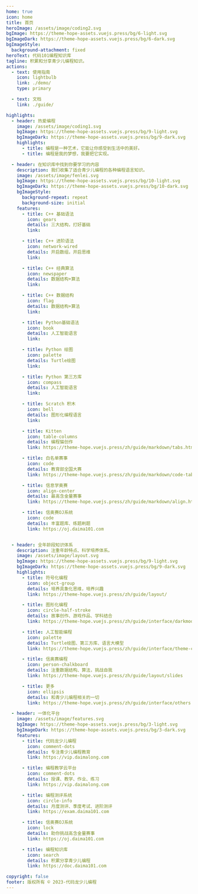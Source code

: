 ```yaml
---
home: true
icon: home
title: 首页
heroImage: /assets/image/coding2.svg
bgImage: https://theme-hope-assets.vuejs.press/bg/6-light.svg
bgImageDark: https://theme-hope-assets.vuejs.press/bg/6-dark.svg
bgImageStyle:
  background-attachment: fixed
heroText: 代码101编程知识库
tagline: 积累和分享青少儿编程知识。
actions:
  - text: 使用指南
    icon: lightbulb
    link: ./demo/
    type: primary

  - text: 文档
    link: ./guide/

highlights:
  - header: 热爱编程
    image: /assets/image/coding1.svg
    bgImage: https://theme-hope-assets.vuejs.press/bg/9-light.svg
    bgImageDark: https://theme-hope-assets.vuejs.press/bg/9-dark.svg
    highlights:
      - title: 编程是一种艺术，它能让你感受到生活中的美好。
      - title: 编程是我的梦想，我要把它实现。

  - header: 在知识库中找到你要学习的内容
    description: 我们收集了适合青少儿编程的各种编程语言知识。
    image: /assets/image/fenlei.svg
    bgImage: https://theme-hope-assets.vuejs.press/bg/10-light.svg
    bgImageDark: https://theme-hope-assets.vuejs.press/bg/10-dark.svg
    bgImageStyle:
      background-repeat: repeat
      background-size: initial
    features:
      - title: C++ 基础语法
        icon: gears
        details: 三大结构，打好基础
        link: 

      - title: C++ 进阶语法
        icon: network-wired
        details: 开启数组，开启思维
        link:

      - title: C++ 经典算法
        icon: newspaper
        details: 数据结构+算法
        link:

      - title: C++ 数据结构
        icon: flag
        details: 数据结构+算法
        link:

      - title: Python基础语法
        icon: book
        details: 人工智能语言
        link: 

      - title: Python 绘图
        icon: palette
        details: Turtle绘图
        link: 

      - title: Python 第三方库
        icon: compass
        details: 人工智能语言
        link: 

      - title: Scratch 积木
        icon: bell
        details: 图形化编程语言
        link: 

      - title: Kitten
        icon: table-columns
        details: 编程猫创作
        link: https://theme-hope.vuejs.press/zh/guide/markdown/tabs.html

      - title: 白名单赛事
        icon: code
        details: 教育部全国大赛
        link: https://theme-hope.vuejs.press/zh/guide/markdown/code-tabs.html

      - title: 信息学奥赛
        icon: align-center
        details: 最高含金量赛事
        link: https://theme-hope.vuejs.press/zh/guide/markdown/align.html

      - title: 信奥赛OJ系统
        icon: code
        details: 丰富题库、练题刷题
        link: https://oj.daima101.com


  - header: 全年龄段知识体系
    description: 注重年龄特点、科学培养体系。
    image: /assets/image/layout.svg
    bgImage: https://theme-hope-assets.vuejs.press/bg/9-light.svg
    bgImageDark: https://theme-hope-assets.vuejs.press/bg/9-dark.svg
    highlights:
      - title: 符号化编程
        icon: object-group
        details: 培养具象化思维，培养兴趣
        link: https://theme-hope.vuejs.press/zh/guide/layout/

      - title: 图形化编程
        icon: circle-half-stroke
        details: 故事创作、游戏作品、学科结合
        link: https://theme-hope.vuejs.press/zh/guide/interface/darkmode.html

      - title: 人工智能编程
        icon: palette
        details: Turtle绘图、第三方库、语言大模型
        link: https://theme-hope.vuejs.press/zh/guide/interface/theme-color.html

      - title: 信奥赛编程
        icon: person-chalkboard
        details: 注重数据结构、算法，挑战自我
        link: https://theme-hope.vuejs.press/zh/guide/layout/slides

      - title: 更多
        icon: ellipsis
        details: 和青少儿编程相关的一切
        link: https://theme-hope.vuejs.press/zh/guide/interface/others.html

  - header: 一体化平台
    image: /assets/image/features.svg
    bgImage: https://theme-hope-assets.vuejs.press/bg/3-light.svg
    bgImageDark: https://theme-hope-assets.vuejs.press/bg/3-dark.svg
    features:
      - title: 代码龙少儿编程
        icon: comment-dots
        details: 专注青少儿编程教育
        link: https://vip.daimalong.com

      - title: 编程教学云平台
        icon: comment-dots
        details: 授课、教学、作业、练习
        link: https://vip.daimalong.com

      - title: 编程测评系统
        icon: circle-info
        details: 月度测评、季度考试、进阶测评
        link: https://exam.daima101.com

      - title: 信奥赛OJ系统
        icon: lock
        details: 助你挑战高含金量赛事
        link: https://oj.daima101.com

      - title: 编程知识库
        icon: search
        details: 积累分享青少儿编程
        link: https://doc.daima101.com

copyright: false
footer: 版权所有 © 2023-代码龙少儿编程
---
```

